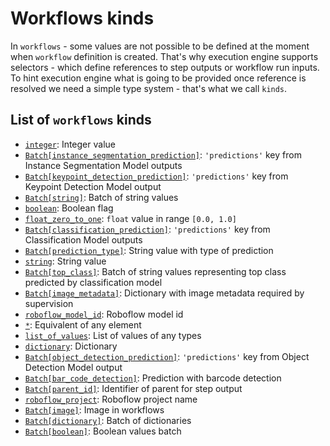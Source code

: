 # Workflows kinds

In `workflows` - some values are not possible to be defined at the moment
when `workflow` definition is created. That's why execution engine supports
selectors - which define references to step outputs or workflow run inputs.
To hint execution engine what is going to be provided once reference is 
resolved we need a simple type system - that's what we call `kinds`.
 
## List of `workflows` kinds
<!--- AUTOGENERATED_KINDS_LIST -->
* [`integer`](/workflows/kinds/integer): Integer value
* [`Batch[instance_segmentation_prediction]`](/workflows/kinds/batch_instance_segmentation_prediction): `'predictions'` key from Instance Segmentation Model outputs
* [`Batch[keypoint_detection_prediction]`](/workflows/kinds/batch_keypoint_detection_prediction): `'predictions'` key from Keypoint Detection Model output
* [`Batch[string]`](/workflows/kinds/batch_string): Batch of string values
* [`boolean`](/workflows/kinds/boolean): Boolean flag
* [`float_zero_to_one`](/workflows/kinds/float_zero_to_one): `float` value in range `[0.0, 1.0]`
* [`Batch[classification_prediction]`](/workflows/kinds/batch_classification_prediction): `'predictions'` key from Classification Model outputs
* [`Batch[prediction_type]`](/workflows/kinds/batch_prediction_type): String value with type of prediction
* [`string`](/workflows/kinds/string): String value
* [`Batch[top_class]`](/workflows/kinds/batch_top_class): Batch of string values representing top class predicted by classification model
* [`Batch[image_metadata]`](/workflows/kinds/batch_image_metadata): Dictionary with image metadata required by supervision
* [`roboflow_model_id`](/workflows/kinds/roboflow_model_id): Roboflow model id
* [`*`](/workflows/kinds/*): Equivalent of any element
* [`list_of_values`](/workflows/kinds/list_of_values): List of values of any types
* [`dictionary`](/workflows/kinds/dictionary): Dictionary
* [`Batch[object_detection_prediction]`](/workflows/kinds/batch_object_detection_prediction): `'predictions'` key from Object Detection Model output
* [`Batch[bar_code_detection]`](/workflows/kinds/batch_bar_code_detection): Prediction with barcode detection
* [`Batch[parent_id]`](/workflows/kinds/batch_parent_id): Identifier of parent for step output
* [`roboflow_project`](/workflows/kinds/roboflow_project): Roboflow project name
* [`Batch[image]`](/workflows/kinds/batch_image): Image in workflows
* [`Batch[dictionary]`](/workflows/kinds/batch_dictionary): Batch of dictionaries
* [`Batch[boolean]`](/workflows/kinds/batch_boolean): Boolean values batch
<!--- AUTOGENERATED_KINDS_LIST -->
